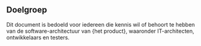 ## Doelgroep

Dit document is bedoeld voor iedereen die kennis wil of behoort te hebben van de software-architectuur van {het product}, waaronder IT-architecten, ontwikkelaars en testers.
